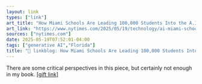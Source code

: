 ```yaml
---
layout: link
types: ["link"]
art_title: "How Miami Schools Are Leading 100,000 Students Into the A.I. Future"
art_link: "https://www.nytimes.com/2025/05/19/technology/ai-miami-schools-google-gemini.html"
sources: ["nytimes.com"]
date: 2025-05-19T07:52:01-04:00
tags: ["generative AI","Florida"]
title: "🔗 linkblog: How Miami Schools Are Leading 100,000 Students Into the A.I. Future"
---
```

There are some critical perspectives in this piece, but certainly not enough in my book. [[gift link]](https://www.nytimes.com/2025/05/19/technology/ai-miami-schools-google-gemini.html?unlocked_article_code=1.IU8.7yDO.lU--6Dtp-Jzs&smid=url-share)